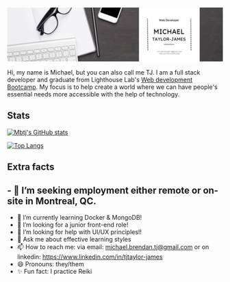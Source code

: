 <!-- ### Hi there 👋 -->

![Banner](/banner.png)


Hi, my name is Michael, but you can also call me TJ.  I am a full stack developer and graduate from Lighthouse Lab's [Web development Bootcamp](https://www.lighthouselabs.ca/en/web-development-bootcamp). My focus is to help create a world where we can have people's essential needs more accessible with the help of technology.

## Stats

[![Mbtj's GitHub stats](https://github-readme-stats.vercel.app/api?username=mbtj&show_icons=true&theme=tokyonight)](https://github.com/mbtj)

[![Top Langs](https://github-readme-stats.vercel.app/api/top-langs/?username=mbtj&theme=tokyonight)](https://github.com/mbtj)

## Extra facts
## - 🔭 I’m seeking employment either remote or on-site in Montreal, QC.
- 🌱 I’m currently learning Docker & MongoDB!
- 👯 I’m looking for a junior front-end role!
- 🤔 I’m looking for help with UI/UX principles!!
- 💬 Ask me about effective learning styles
- 📫 How to reach me: via email: michael.brendan.tj@gmail.com or on linkedin: https://www.linkedin.com/in/tjtaylor-james
- 😄 Pronouns: they/them
- ✨ Fun fact: I practice Reiki

